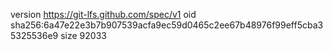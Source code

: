 version https://git-lfs.github.com/spec/v1
oid sha256:6a47e22e3b7b907539acfa9ec59d0465c2ee67b48976f99eff5cba35325536e9
size 92033
